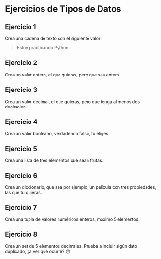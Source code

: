 # Ejercicios de Tipos de Datos

## Ejercicio 1

Crea una cadena de texto con el siguiente valor:

> Estoy practicando Python

## Ejercicio 2

Crea un valor entero, el que quieras, pero que sea entero.

## Ejercicio 3

Crea un valor decimal, el que quieras, pero que tenga al menos dos decimales

## Ejercicio 4

Crea un valor booleano, verdadero o falso, tu eliges.

## Ejercicio 5

Crea una lista de tres elementos que sean frutas.

## Ejercicio 6

Crea un diccionario, que sea por ejemplo, un película con tres propiedades, las que tu quieras. 

## Ejercicio 7

Crea una tupla de valores numéricos enteros, máximo 5 elementos.

## Ejercicio 8

Crea un set de 5 elementos decimales. Prueba a incluir algún dato duplicado, ¿a ver qué ocurre? 😯